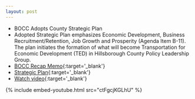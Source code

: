 ```yaml
---
layout: post
---
```


* BOCC Adopts County Strategic Plan
* Adopted Strategic Plan emphasizes Economic Development, Business Recruitment/Retention, Job Growth and Prosperity (Agenda Item B-11). The plan initiates the formation of what will become Transportation for Economic Development (TED) in Hillsborough County Policy Leadership Group.
* [BOCC Recap Memo](http://agenda.hillsboroughcounty.org/cache/00003/363/05-15%20Recap%20Memo.pdf){:target='_blank'}
* [Strategic Plan](http://www.hillsboroughcounty.org/index.aspx?nid=3070){:target='_blank'}
* [Watch video](http://65.49.32.144/Hillsborough/eeba8991-744f-485e-983c-6dae8c4f6b00/BOCC_Reg_Mtg_05_15_2013_PM/presentation_file/mgpresenter.html?Stream=low){:target='_blank'}

{% include embed-youtube.html src="ctFgcjKGLhU" %}
